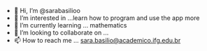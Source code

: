 - 👋 Hi, I’m @sarabasilioo
- 👀 I’m interested in ...learn how to program and use the app more
- 🌱 I’m currently learning ... mathematics
- 💞️ I’m looking to collaborate on ...
- 📫 How to reach me ... sara.basilio@academico.ifg.edu.br

<!---
sarabasilioo/sarabasilioo is a ✨ special ✨ repository because its `README.md` (this file) appears on your GitHub profile.
You can click the Preview link to take a look at your changes.
--->

